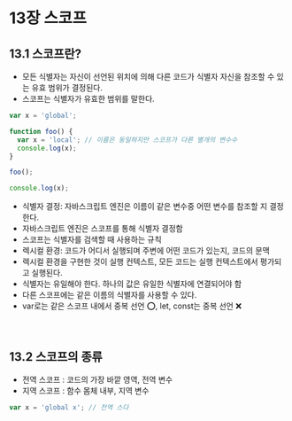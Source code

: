 # 13장 스코프

## 13.1 스코프란?

- 모든 식별자는 자신이 선언된 위치에 의해 다른 코드가 식별자 자신을 참조할 수 있는 유효 범위가 결정된다.
- 스코프는 식별자가 유효한 범위를 말한다.

```js
var x = 'global';

function foo() {
  var x = 'local'; // 이름은 동일하지만 스코프가 다른 별개의 변수수
  console.log(x);
}

foo();

console.log(x);
```

- 식별자 결정: 자바스크립트 엔진은 이름이 같은 변수중 어떤 변수를 참조할 지 결정한다.
- 자바스크립트 엔진은 스코프를 통해 식별자 결정함
- 스코프는 식별자를 검색할 때 사용하는 규칙
- 렉시컬 환경: 코드가 어디서 실행되며 주변에 어떤 코드가 있는지, 코드의 문맥
- 렉시컬 환경을 구현한 것이 실행 컨텍스트, 모든 코드는 실행 컨텍스트에서 평가되고 실행된다.
- 식별자는 유일해야 한다. 하나의 값은 유일한 식별자에 연결되어야 함
- 다른 스코프에는 같은 이름의 식별자를 사용할 수 있다.
- var로는 같은 스코프 내에서 중복 선언 ⭕, let, const는 중복 선언 ❌

</br>

## 13.2 스코프의 종류

- 전역 스코프 : 코드의 가장 바깥 영역, 전역 변수
- 지역 스코프 : 함수 몸체 내부, 지역 변수

```js
var x = 'global x'; // 전역 스다
